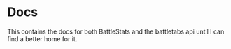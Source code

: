 # Docs

This contains the docs for both BattleStats and the battletabs api until I can find a better home for it.